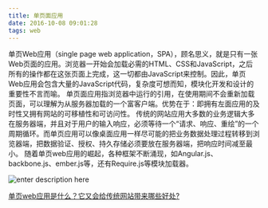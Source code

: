 ```yaml
---
title: 单页面应用
date: 2016-10-08 09:01:28
tags: web
---
```

单页Web应用（single page web application，SPA），顾名思义，就是只有一张Web页面的应用。浏览器一开始会加载必需的HTML、CSS和JavaScript，之后所有的操作都在这张页面上完成，这一切都由JavaScript来控制。因此，单页Web应用会包含大量的JavaScript代码，复杂度可想而知，模块化开发和设计的重要性不言而喻。
单页面应用指浏览器中运行的引用，在使用期间不会重新加载页面，可以理解为从服务器加载的一个富客户端。优势在于：即拥有左面应用的及时性又拥有网站的可移植性和可访问性。
传统的网站应用大多数的业务逻辑大多在服务器端，并且对于用户的输入响应，必须等待一个“请求、响应、重绘”的一个周期循环。而单页应用可以像桌面应用一样尽可能的把业务数据处理过程转移到浏览器端，把数据验证、授权、持久存储必须要放在服务器端，把响应时间减至最小。
随着单页web应用的崛起，各种框架不断涌现，如Angular.js、backbone.js、ember.js等，还有Require.js等模块加载器。



![enter description here][1]















[单页web应用是什么？它又会给传统网站带来哪些好处?][2]


  [1]: ./images/Image%201.png "Image 1.png"
  [2]: http://blog.csdn.net/zuoninger/article/details/38842823